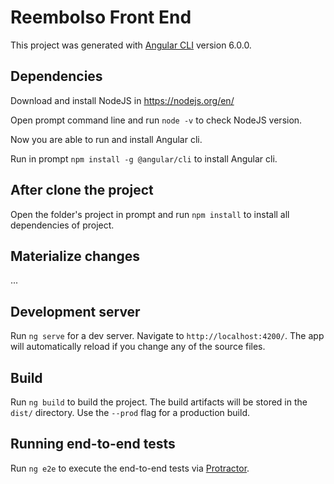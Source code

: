 # Reembolso Front End

This project was generated with [Angular CLI](https://github.com/angular/angular-cli) version 6.0.0.

## Dependencies

Download and install NodeJS in https://nodejs.org/en/

Open prompt command line and run `node -v` to check NodeJS version.

Now you are able to run and install Angular cli.

Run in prompt `npm install -g @angular/cli` to install Angular cli.

## After clone the project

Open the folder's project in prompt and run `npm install` to install all dependencies of project.

## Materialize changes

...

## Development server

Run `ng serve` for a dev server. Navigate to `http://localhost:4200/`. The app will automatically reload if you change any of the source files.

## Build

Run `ng build` to build the project. The build artifacts will be stored in the `dist/` directory. Use the `--prod` flag for a production build.

## Running end-to-end tests

Run `ng e2e` to execute the end-to-end tests via [Protractor](http://www.protractortest.org/).
